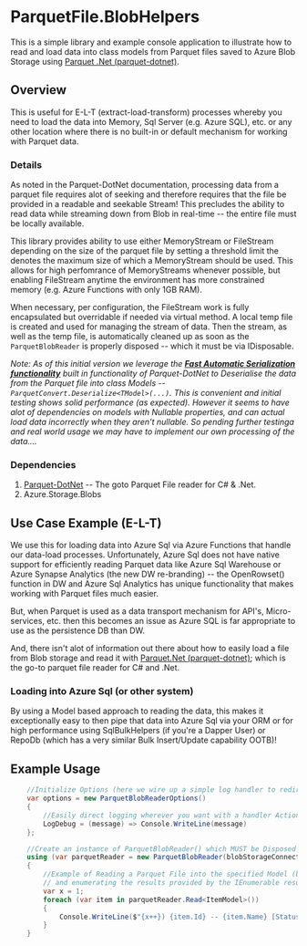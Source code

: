 # ParquetFile.BlobHelpers
This is a simple library and example console application to illustrate how to read and load data into class models from 
Parquet files saved to Azure Blob Storage using [Parquet .Net (parquet-dotnet)](https://github.com/elastacloud/parquet-dotnet#apache-parquet-for-net-platform).

## Overview
This is useful for E-L-T (extract-load-transform) processes whereby you need to load the data into Memory, 
Sql Server (e.g. Azure SQL), etc. or any other location where there is no built-in or default mechanism for 
working with Parquet data.

### Details
As noted in the Parquet-DotNet documentation, processing data from a parquet file requires alot of seeking and therefore
requires that the file be provided in a readable and seekable Stream! This precludes the ability to read data
while streaming down from Blob in real-time -- the entire file must be locally available.

This library provides ability to use either MemoryStream or FileStream depending on the size of the parquet file
by setting a threshold limit the denotes the maximum size of which a MemoryStream should be used.  This allows
for high perfomrance of MemoryStreams whenever possible, but enabling FileStream anytime the environment has
more constrained memory (e.g. Azure Functions with only 1GB RAM).

When necessary, per configuration, the FileStream work is fully encapsulated but overridable if needed via virtual method. 
A local temp file is created and used for managing the stream of data. Then the stream, as well as the temp file, is 
automatically cleaned up as soon as the `ParquetBlobReader` is properly disposed -- which it must be via IDisposable.

*Note: As of this initial version we leverage the 
[**Fast Automatic Serialization functionality**](https://github.com/elastacloud/parquet-dotnet/blob/master/doc/serialisation.md) 
 built in functionality of Parquet-DotNet to Deserialise the data from the Parquet file into class Models -- 
`ParquetConvert.Deserialize<TModel>(...)`.  This is convenient and initial testing shows solid performance (as expected).
However it seems to have alot of dependencies on models with Nullable properties, and can actual load data 
incorrectly when they aren't nullable.  So pending further testinga and real world usage we may have to 
implement our own processing of the data....*

### Dependencies
1. [Parquet-DotNet](https://github.com/elastacloud/parquet-dotnet#apache-parquet-for-net-platform) -- The goto Parquet File reader for C# & .Net.
2. Azure.Storage.Blobs

## Use Case Example (E-L-T)
We use this for loading data into Azure Sql via Azure Functions that handle our data-load processes. Unfortunately,
Azure Sql does not have native support for efficiently reading Parquet data like Azure Sql Warehouse or 
Azure Synapse Analytics (the new DW re-branding) -- the OpenRowset() function in DW and Azure Sql Analytics
has unique functionality that makes working with Parquet files much easier.

But, when Parquet is used as a data transport mechanism for API's, Micro-services, etc. then this becomes an issue
as Azure SQL is far appropriate to use as the persistence DB than DW.

And, there isn't alot of information out there about how to easily load a file from Blob storage and read it
with [Parquet.Net (parquet-dotnet)](https://github.com/elastacloud/parquet-dotnet#apache-parquet-for-net-platform);
 which is the go-to parquet file reader for C# and .Net. 

### Loading into Azure Sql (or other system)
By using a Model based approach to reading the data, this makes it exceptionally easy to then pipe that data 
into Azure Sql via your ORM or for high performance using SqlBulkHelpers (if you're a Dapper User) or RepoDb 
(which has a very similar Bulk Insert/Update capability OOTB)!

## Example Usage
```csharp
    //Initialize Options (here we wire up a simple log handler to redirect to the Console)...
    var options = new ParquetBlobReaderOptions()
    {
        //Easily direct logging wherever you want with a handler Action<string>...
        LogDebug = (message) => Console.WriteLine(message)
    };

    //Create an instance of ParquetBlobReader() which MUST be Disposed of properly...
    using (var parquetReader = new ParquetBlobReader(blobStorageConnectionString, blobContainer, blobFilePath, options))
    { 
        //Example of Reading a Parquet File into the specified Model (by Generic Type) 
        // and enumerating the results provided by the IEnumerable result...
        var x = 1;
        foreach (var item in parquetReader.Read<ItemModel>())
        {
            Console.WriteLine($"{x++}) {item.Id} -- {item.Name} [Status={item.StatusId}]");
        }
    }
```
